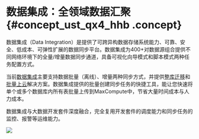 # 数据集成：全领域数据汇聚 {#concept_ust_qx4_hhb .concept}

数据集成（Data Integration）是提供了可跨异构数据存储系统能力、可靠、安全、低成本、可弹性扩展的数据同步平台。数据集成为400+对数据源组合提供不同网络环境下的全量/增量数据同步通道，具备可视化向导模式和脚本模式两种任务配置方式。

当前[数据集成](../../../../cn.zh-CN/使用指南/数据集成/数据集成简介/数据集成概述.md#)主要支持数据批量（离线）、增量两种同步方式，并提供[整库迁移](../../../../cn.zh-CN/使用指南/数据集成/整库迁移/整库迁移概述.md#)和[批量上云](../../../../cn.zh-CN/使用指南/数据集成/批量上云/批量上云.md#)解决方案。数据集成提供的批量创建同步任务的快捷工具，能让您快速将单个或多个数据库内所有表批量上传到MaxCompute中，节省大量时间成本与人力成本。

数据集成与大数据开发套件深度融合，完全复用开发套件的调度能力和同步任务的监控、报警等运维能力。

![](http://static-aliyun-doc.oss-cn-hangzhou.aliyuncs.com/assets/img/154412/155540951943308_zh-CN.jpg)

